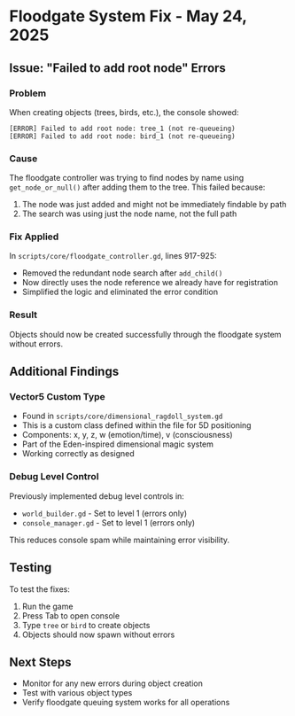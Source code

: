 # Floodgate System Fix - May 24, 2025

## Issue: "Failed to add root node" Errors

### Problem
When creating objects (trees, birds, etc.), the console showed:
```
[ERROR] Failed to add root node: tree_1 (not re-queueing)
[ERROR] Failed to add root node: bird_1 (not re-queueing)
```

### Cause
The floodgate controller was trying to find nodes by name using `get_node_or_null()` after adding them to the tree. This failed because:
1. The node was just added and might not be immediately findable by path
2. The search was using just the node name, not the full path

### Fix Applied
In `scripts/core/floodgate_controller.gd`, lines 917-925:
- Removed the redundant node search after `add_child()`
- Now directly uses the node reference we already have for registration
- Simplified the logic and eliminated the error condition

### Result
Objects should now be created successfully through the floodgate system without errors.

## Additional Findings

### Vector5 Custom Type
- Found in `scripts/core/dimensional_ragdoll_system.gd`
- This is a custom class defined within the file for 5D positioning
- Components: x, y, z, w (emotion/time), v (consciousness)
- Part of the Eden-inspired dimensional magic system
- Working correctly as designed

### Debug Level Control
Previously implemented debug level controls in:
- `world_builder.gd` - Set to level 1 (errors only)
- `console_manager.gd` - Set to level 1 (errors only)

This reduces console spam while maintaining error visibility.

## Testing
To test the fixes:
1. Run the game
2. Press Tab to open console
3. Type `tree` or `bird` to create objects
4. Objects should now spawn without errors

## Next Steps
- Monitor for any new errors during object creation
- Test with various object types
- Verify floodgate queuing system works for all operations